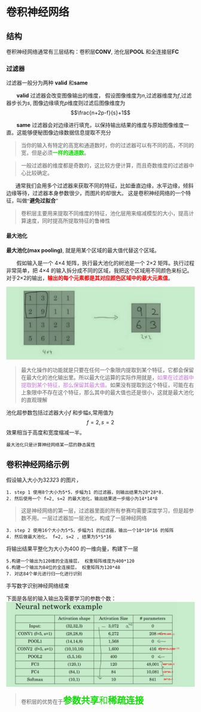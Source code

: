 <script type="text/javascript" src="http://cdn.mathjax.org/mathjax/latest/MathJax.js?config=default"></script>

# 卷积神经网络

## 结构
卷积神经网络通常有三层结构：卷积层**CONV**, 池化层**POOL** 和全连接层**FC**

### 过滤器
过滤器一般分为两种 **valid** 和**same**

&#160; &#160; &#160; &#160;**valid** 过滤器会改变图像输出的维度， 假设图像维度为*n*,过滤器维度为*f*,过滤器步长为*s*, 图像边缘填充*p*维度则过滤后图像维度为
$$\frac{n+2p-f}{s}+1$$

&#160; &#160; &#160; &#160;**same** 过滤器会对边缘进行填充，以保持输出结果的维度与原始图像维度一直。这能够便秘图像边缘数据信息提取不充分

>当你的输入有特定的高宽和通道数时，你的过滤器可以有不同的高，不同的宽，但是必须<font color="redf">**一样的通道数**</font>。

> 一般过滤器的维度都是奇数的，这比较方便计算，而且奇数维度的过滤器中心比较确定。

<font face="微软雅黑">&#160; &#160; &#160; &#160;通常我们会用多个过滤器来获取不同的特征，比如垂直边缘，水平边缘，倾斜边缘等待，过滤器本身参数很少，而图片的却很大。 这是卷积神经网络的一个特征，叫做“**避免过拟合**”</font>
 
 > 卷积层主要用来提取不同维度的特征，池化层用来缩减模型的大小，提高计算速度，同时提高所提取特征的鲁棒性
 
#### 最大池化
**最大池化(max pooling)**, 就是用某个区域的最大值代替这个区域。

&#160; &#160; &#160; &#160;假如输入是一个 4×4 矩阵，执行最大池化的树池是一个 2×2 矩阵。执行过程非常简单，把 4×4 的输入拆分成不同的区域，我把这个区域用不同颜色来标记。对于2×2的输出，<font color="red">**输出的每个元素都是其对应颜色区域中的最大元素值**</font>。

![max pooling](./picture/maxpooling.bmp)

> 最大化操作的功能就是只要在任何一个象限内提取到某个特征，它都会保留在最大化的池化输出里。所以最大化运算的实际作用就是，<font color= "#c677d8">如果在过滤器中提取到某个特征，那么保留其最大值。</font>如果没有提取到这个特征，可能在右上象限中不存在这个特征，那么其中的最大值也还是很小，这就是最大池化的直观理解

池化超参数包括过滤器大小*f* 和步幅*s*,常用值为  
$$f = 2 , s=2 $$
效果相当于高度和宽度缩减一半。
    
    最大池化只是计算神经网络某一层的静态属性

## 卷积神经网络示例
假设输入大小为32*32*3 的图片，

    1. step 1 使用8个大小为5*5，步幅为1 的过滤器，则输出结果为28*28*8.
    2. 然后使用一个 f=2, s=2 的最大池化，输出结果进一步缩小为14*14*8

>这是神经网络的第一层，过滤器里面的所有参赛均需要深度学习，但是超参数不用。一层过滤器加一层池化，构成了一层神经网络

    3. step 2 使用16个大小为5*5，步幅为1 的过滤器，输出一个10*10*16 的矩阵
    4. 然后做最大池化， f=2, s=2 , 结果为5*5*16
 将输出结果平整化为大小为400 的一维向量，构建下一层
    
    5.构建一个输出为120维的全连接层， 权重矩阵维度为400*120
    6.构建一个输出为84位的全连接层， 权重矩阵为120*48
    7. 对这84个单元进行归一化进行识别
   手写数字识别神经网络结束

下面是各层的输入输出及需要学习的参数个数：
   ![](./picture/convNetworkExample.bmp)

> 卷积层的优势在于<font color="redf" size="5">**参数共享**和**稀疏连接**</font>